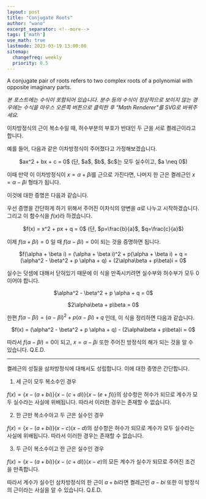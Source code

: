 ```yaml
---
layout: post
title: "Conjugate Roots"
author: "wano"
excerpt_separator: <!--more-->
tags: ['math']
use_math: true
lastmode: 2023-03-19 13:00:00
sitemap:
  changefreq: weekly
  priority: 0.5
---
```


A conjugate pair of roots refers to two complex roots of a polynomial with opposite imaginary parts.<!--more-->

*본 포스트에는 수식이 포함되어 있습니다. 분수 등의 수식이 정상적으로 보이지 않는 경우에는 수식을 마우스 오른쪽 버튼으로 클릭한 후 "Math Renderer"를 SVG로 바꿔주세요.*

이차방정식의 근이 복소수일 때, 허수부분의 부호가 반대인 두 근을 서로 켤레근이라고 합니다.

예를 들어, 다음과 같은 이차방정식이 주어졌다고 가정해보겠습니다.

<p style="text-align: center;">$ax^2 + bx + c = 0$ (단, $a$, $b$, $c$는 모두 실수이고, $a \neq 0$)</p>

이때 만약 이 이차방정식이 $x = \alpha + \beta i$를 근으로 가진다면, 나머지 한 근은 켤레근인 $x = \alpha - \beta i$ 형태가 됩니다.

이것에 대한 증명은 다음과 같습니다.

우선 증명을 간단하게 하기 위해서 주어진 이차식의 양변을 $a$로 나누고 시작하겠습니다. 그리고 이 함수식을 $f(x)$라 하겠습니다.

<p style="text-align: center;">$f(x) = x^2 + px + q = 0$ (단, $p=\frac{b}{a}$, $q=\frac{c}{a}$)</p>

이제 $f(\alpha + \beta i) = 0$ 일 때 $f(\alpha - \beta i) = 0$이 되는 것을 증명하면 됩니다.

<p style="text-align: center;">$f(\alpha + \beta i) = (\alpha + \beta i)^2 + p(\alpha + \beta i) + q = (\alpha^2 - \beta^2 + p \alpha + q) + (2\alpha\beta + p\beta)i = 0$</p>

실수는 덧셈에 대해서 닫혀있기 때문에 이 식을 만족시키려면 실수부와 허수부가 모두 0이어야 합니다.

<p style="text-align: center;">$\alpha^2 - \beta^2 + p \alpha + q = 0$</p>
<p style="text-align: center;">$2\alpha\beta + p\beta = 0$</p>

한편 $f(\alpha - \beta i) = (\alpha - \beta i)^2 + p(\alpha - \beta i) + q$ 인데, 이 식을 정리하면 다음과 같습니다.

<p style="text-align: center;">$f(x) = (\alpha^2 - \beta^2 + p \alpha + q) - (2\alpha\beta + p\beta)i = 0$</p>

따라서 $f(\alpha - \beta i) = 0$이 되고, $x = \alpha - \beta i$ 또한 주어진 방정식의 해가 되는 것을 알 수 있습니다. Q.E.D.

---

켤레근의 성질을 삼차방정식에 대해서도 성립합니다. 이에 대한 증명은 간단합니다.

1) 세 근이 모두 복소수인 경우

$f(x)=\lbrace x-(a+bi) \rbrace \lbrace x-(c+di)\rbrace \lbrace x-(e+fi) \rbrace$의 상수항은 허수가 되므로 계수가 모두 실수라는 사실에 위배됩니다. 따라서 이러한 경우는 존재할 수 없습니다.

2) 한 근만 복소수아고 두 근은 실수인 경우

$f(x)=\lbrace x-(a+bi) \rbrace (x-c)(x-d)$의 상수항은 허수가 되므로 계수가 모두 실수라는 사실에 위배됩니다. 따라서 이러한 경우는 존재할 수 없습니다.

3) 두 근이 복소수이고 한 근은 실수인 경우

$f(x)=\lbrace x-(a+bi) \rbrace \lbrace x-(c+di) \rbrace (x-e)$의 모든 계수가 실수가 되므로 주어진 조건을 만족합니다.

따라서 계수가 실수인 삼차방정식의 한 근이 $a+bi$라면 켤레근인 $a-bi$ 또한 이 방정식의 근이라는 사실을 알 수 있습니다. Q.E.D.


